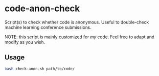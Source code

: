 # code-anon-check

Script(s) to check whether code is anonymous. Useful to double-check machine
learning conference submissions.

NOTE: this script is mainly customized for *my* code. Feel free to adapt and
modify as you wish.

## Usage

```bash
bash check-anon.sh path/to/code/
```

